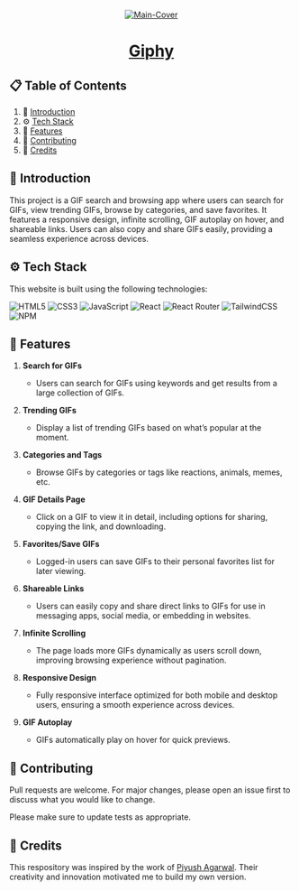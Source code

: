 <div align="center">
  <br />
   <a href="https://giphy-getarpit.netlify.app/" target="_blank"><img src="https://github.com/user-attachments/assets/2e16673f-912f-4477-aa26-763a09a3147f" alt="Main-Cover" border="0"></a>
  <br />

# [Giphy ](https://giphy-getarpit.netlify.app/)

</div>

## 📋 <a name="table">Table of Contents</a>

1. 🤖 [Introduction](#introduction)
2. ⚙️ [Tech Stack](#techstack)
3. 🔋 [Features](#features)
4. 🚀 [Contributing](#contribute)
5. 🫡 [Credits](#credits)

## <a name="introduction">🤖 Introduction</a>

This project is a GIF search and browsing app where users can search for GIFs, view trending GIFs, browse by categories, and save favorites. It features a responsive design, infinite scrolling, GIF autoplay on hover, and shareable links. Users can also copy and share GIFs easily, providing a seamless experience across devices.

## <a name="techstack">⚙️ Tech Stack</a>

This website is built using the following technologies:

![HTML5](https://img.shields.io/badge/html5-%23E34F26.svg?style=for-the-badge&logo=html5&logoColor=white)
![CSS3](https://img.shields.io/badge/css3-%231572B6.svg?style=for-the-badge&logo=css3&logoColor=white)
![JavaScript](https://img.shields.io/badge/javascript-%23323330.svg?style=for-the-badge&logo=javascript&logoColor=%23F7DF1E)
![React](https://img.shields.io/badge/react-%2320232a.svg?style=for-the-badge&logo=react&logoColor=%2361DAFB)
![React Router](https://img.shields.io/badge/React_Router-CA4245?style=for-the-badge&logo=react-router&logoColor=white)
![TailwindCSS](https://img.shields.io/badge/tailwindcss-%2338B2AC.svg?style=for-the-badge&logo=tailwind-css&logoColor=white)
![NPM](https://img.shields.io/badge/NPM-%23CB3837.svg?style=for-the-badge&logo=npm&logoColor=white)

## <a name="features">🔋 Features</a>

1. **Search for GIFs**
   - Users can search for GIFs using keywords and get results from a large collection of GIFs.

2. **Trending GIFs**
   - Display a list of trending GIFs based on what’s popular at the moment.

3. **Categories and Tags**
   - Browse GIFs by categories or tags like reactions, animals, memes, etc.

4. **GIF Details Page**
   - Click on a GIF to view it in detail, including options for sharing, copying the link, and downloading.

5. **Favorites/Save GIFs**
   - Logged-in users can save GIFs to their personal favorites list for later viewing.

6. **Shareable Links**
   - Users can easily copy and share direct links to GIFs for use in messaging apps, social media, or embedding in websites.

7. **Infinite Scrolling**
   - The page loads more GIFs dynamically as users scroll down, improving browsing experience without pagination.

8. **Responsive Design**
    - Fully responsive interface optimized for both mobile and desktop users, ensuring a smooth experience across devices.

9. **GIF Autoplay**
    - GIFs automatically play on hover for quick previews.

## <a name="contribute"> 🚀 Contributing</a>

Pull requests are welcome. For major changes, please open an issue first
to discuss what you would like to change.

Please make sure to update tests as appropriate.

## 🫡 Credits

This respository was inspired by the work of [Piyush Agarwal](https://github.com/piyush-eon). Their creativity and innovation motivated me to build my own version.

